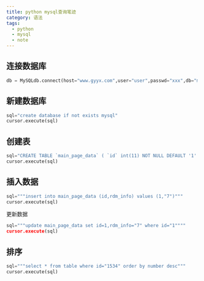 ```yaml
---
title: python mysql查询笔迹
category: 语法
tags:
  - python
  - mysql
  - note
---
```


连接数据库
----

```py
db = MySQLdb.connect(host="www.gyyx.com",user="user",passwd="xxx",db="mysql" )
```

新建数据库
---

```py
sql="create database if not exists mysql"
cursor.execute(sql)
```

创建表
----

```py
sql="CREATE TABLE `main_page_data` ( `id` int(11) NOT NULL DEFAULT '1' COMMENT 'id', `rdm_info` varchar(32) NOT NULL DEFAULT '' COMMENT 'rdm数据', PRIMARY KEY (`id`) ) ENGINE=InnoDB DEFAULT CHARSET=gbk COMMENT='VCI首页数据'"
cursor.execute(sql)
```

插入数据
----

```py
sql="""insert into main_page_data (id,rdm_info) values (1,"7")"""
cursor.execute(sql)
```
更新数据

```py
sql="""update main_page_data set id=1,rdm_info="7" where id="1""""
cursor.execute(sql)
```

排序
---

```py
sql="""select * from table where id="1534" order by number desc"""
cursor.execute(sql)
```